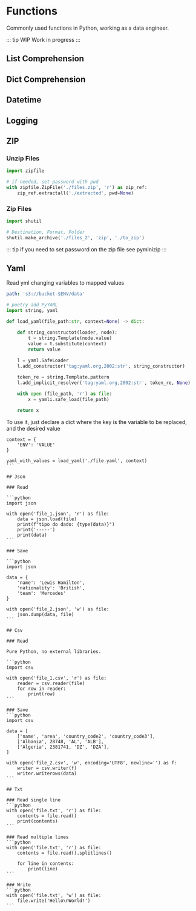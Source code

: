 # Functions
Commonly used functions in Python, working as a data engineer.

::: tip WIP
Work in progress
:::

## List Comprehension

## Dict Comprehension

## Datetime

## Logging

## ZIP

### Unzip Files

```python
import zipfile

# if needed, set password with pwd
with zipfile.ZipFile('./files.zip', 'r') as zip_ref:
    zip_ref.extractall('./extracted', pwd=None)
```
### Zip Files

```python
import shutil

# Destination, Format, Folder
shutil.make_archive('./files_2', 'zip', './to_zip')
```

::: tip
if you need to set password on the zip file see pyminizip
:::


## Yaml
Read yml changing variables to mapped values

```yaml
path: 's3://bucket-$ENV/data'
```

```python
# poetry add PyYAML
import string, yaml

def load_yaml(file_path:str, context=None) -> dict:

    def string_constructot(loader, node):
        t = string.Template(node.value)
        value = t.substitute(context)
        return value
    
    l = yaml.SafeLoader
    l.add_constructor('tag:yaml.org,2002:str', string_constructor)

    token_re = string.Template.pattern
    l.add_implicit_resolver('tag:yaml.org,2002:str', token_re, None)

    with open (file_path, 'r') as file:
        x = yamli.safe_load(file_path)
    
    return x
```

To use it, just declare a dict where the key is the variable to be replaced, and the desired value

````
context = {
    'ENV': 'VALUE'
}

yaml_with_values = load_yaml('./file.yaml', context)
```

## Json

### Read

```python
import json

with open('file_1.json', 'r') as file:
    data = json.load(file)
    print(f"tipo do dado: {type(data)}")
    print('-----')
    print(data)
```

### Save

```python
import json

data = {
    'name': 'Lewis Hamilton',
    'nationality': 'British',
    'team': 'Mercedes'
}

with open('file_2.json', 'w') as file:
    json.dump(data, file)
```

## Csv

### Read

Pure Python, no external libraries.

```python
import csv

with open('file_1.csv', 'r') as file:
    reader = csv.reader(file)
    for row in reader:
        print(row)
```

### Save
```python
import csv

data = [
    ['name', 'area', 'country_code2', 'country_code3'],
    ['Albania', 28748, 'AL', 'ALB'],
    ['Algeria', 2381741, 'DZ', 'DZA'],
]

with open('file_2.csv', 'w', encoding='UTF8', newline='') as f:
    writer = csv.writer(f)
    writer.writerows(data)
```

## Txt

### Read single line
```python
with open('file.txt', 'r') as file:
    contents = file.read()
    print(contents)
```

### Read multiple lines
```python
with open('file.txt', 'r') as file:
    contents = file.read().splitlines()

    for line in contents:
        print(line)
```

### Write
```python
with open('file.txt', 'w') as file:
    file.write('Hello\nWorld!')
```